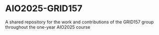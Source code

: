 # AIO2025-GRID157
A shared repository for the work and contributions of the GRID157 group throughout the one-year AIO2025 course
